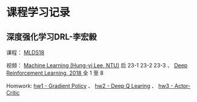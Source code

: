 # 课程学习记录
## 深度强化学习DRL-李宏毅
课程：
[MLDS18](http://speech.ee.ntu.edu.tw/~tlkagk/courses_MLDS18.html)

视频：
[Machine Learning (Hung-yi
Lee, NTU)](https://youtube.com/playlist?list=PLJV_el3uVTsPy9oCRY30oBPNLCo89yu49) 后 23-1 23-2 23-3
、
[Deep Reinforcement
Learning, 2018
](https://youtube.com/playlist?list=PLJV_el3uVTsODxQFgzMzPLa16h6B8kWM_) 全 1 至 8

Homwork:
[hw1 - Gradient Policy](https://docs.google.com/presentation/d/1bsXDirSx0hS0fJJQU2p1SeTG9ayMN_s_JBP2B8XQoMk/edit#slide=id.g2910edee95_0_0) 
、
[hw2 - Deep Q Learing](https://docs.google.com/presentation/d/1RlGBmr8WwftbwnnnZm5B4h0emc8v4aGtn-dJomAQJLg/edit#slide=id.g2910edee95_0_0)
、
[hw3 - Actor-Critic](https://colab.research.google.com/github/ga642381/ML2021-Spring/blob/main/HW12/HW12_ZH.ipynb)